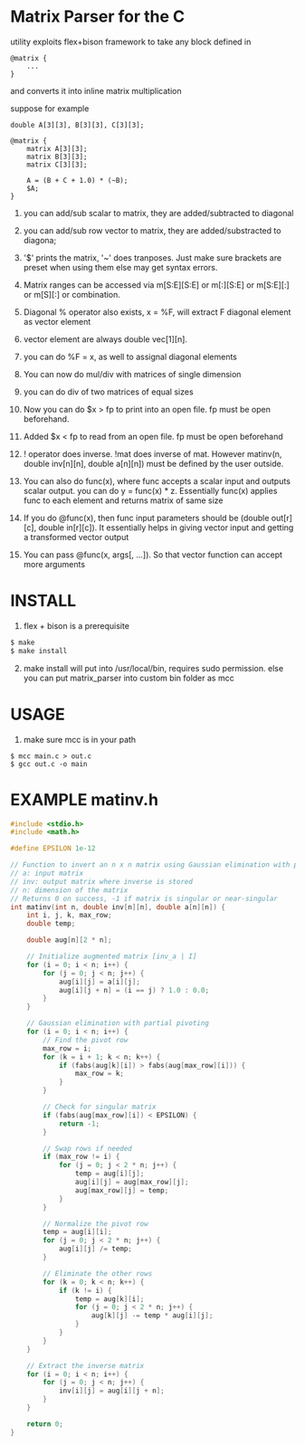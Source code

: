 # Matrix Parser for the C

utility exploits flex+bison framework
to take any block defined in

```
@matrix {
    ...
}
```
and converts it into inline matrix multiplication

suppose for example

```
double A[3][3], B[3][3], C[3][3];

@matrix {
	matrix A[3][3];
	matrix B[3][3];
	matrix C[3][3];

	A = (B + C + 1.0) * (~B);
	$A;
}
```

1. you can add/sub scalar to matrix, they are added/subtracted to diagonal
2. you can add/sub row vector to matrix, they are added/substracted to diagona;
3. '$' prints the matrix, '~' does tranposes. Just make sure brackets are preset when using them else may get syntax errors. 
4. Matrix ranges can be accessed via m[S:E][S:E] or m[:][S:E] or m[S:E][:] or m[S][:] or combination.
5. Diagonal % operator also exists, x = %F, will extract F diagonal element as vector element
6. vector element are always double vec[1][n].
7. you can do %F = x, as well to assignal diagonal elements
8. You can now do mul/div with matrices of single dimension
9. you can do div of two matrices of equal sizes
10. Now you can do $x > fp to print into an open file. fp must be open beforehand.
11. Added $x < fp to read from an open file. fp must be open beforehand
12. ! operator does inverse. !mat does inverse of mat. However matinv(n, double inv[n][n], double a[n][n]) must
    be defined by the user outside.

13. You can also do func(x), where func accepts a scalar input and outputs scalar output.
    you can do y = func(x) * z. Essentially func(x) applies func to each element and returns
    matrix of same size
14. If you do @func(x), then func input parameters should be (double out[r][c], double in[r][c]). It
    essentially helps in giving vector input and getting a transformed vector output

15. You can pass @func(x, args[, ...]). So that vector function can accept more arguments
    
# INSTALL

1. flex + bison is a prerequisite

```sh
$ make
$ make install
```

2. make install will put into /usr/local/bin, requires sudo
permission. else you can put matrix_parser into custom bin folder
as mcc


# USAGE

1. make sure mcc is in your path

```
$ mcc main.c > out.c
$ gcc out.c -o main
```

# EXAMPLE matinv.h

```c
#include <stdio.h>
#include <math.h>

#define EPSILON 1e-12

// Function to invert an n x n matrix using Gaussian elimination with partial pivoting
// a: input matrix
// inv: output matrix where inverse is stored
// n: dimension of the matrix
// Returns 0 on success, -1 if matrix is singular or near-singular
int matinv(int n, double inv[n][n], double a[n][n]) {
    int i, j, k, max_row;
    double temp;

    double aug[n][2 * n];

    // Initialize augmented matrix [inv_a | I]
    for (i = 0; i < n; i++) {
        for (j = 0; j < n; j++) {
            aug[i][j] = a[i][j];
            aug[i][j + n] = (i == j) ? 1.0 : 0.0;
        }
    }

    // Gaussian elimination with partial pivoting
    for (i = 0; i < n; i++) {
        // Find the pivot row
        max_row = i;
        for (k = i + 1; k < n; k++) {
            if (fabs(aug[k][i]) > fabs(aug[max_row][i])) {
                max_row = k;
            }
        }

        // Check for singular matrix
        if (fabs(aug[max_row][i]) < EPSILON) {
            return -1;
        }

        // Swap rows if needed
        if (max_row != i) {
            for (j = 0; j < 2 * n; j++) {
                temp = aug[i][j];
                aug[i][j] = aug[max_row][j];
                aug[max_row][j] = temp;
            }
        }

        // Normalize the pivot row
        temp = aug[i][i];
        for (j = 0; j < 2 * n; j++) {
            aug[i][j] /= temp;
        }

        // Eliminate the other rows
        for (k = 0; k < n; k++) {
            if (k != i) {
                temp = aug[k][i];
                for (j = 0; j < 2 * n; j++) {
                    aug[k][j] -= temp * aug[i][j];
                }
            }
        }
    }

    // Extract the inverse matrix
    for (i = 0; i < n; i++) {
        for (j = 0; j < n; j++) {
            inv[i][j] = aug[i][j + n];
        }
    }

    return 0;
}

```